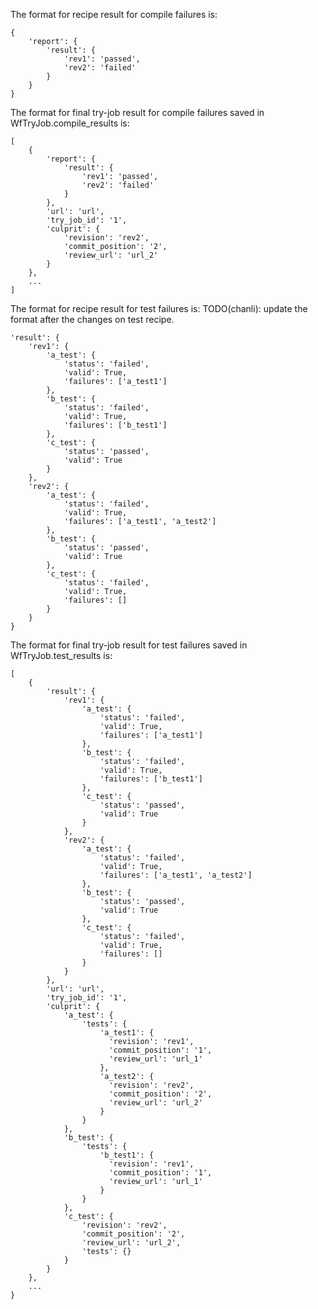 The format for recipe result for compile failures is:

    {
        'report': {
            'result': {
                'rev1': 'passed',
                'rev2': 'failed'
            }
        }
    }


The format for final try-job result for compile failures saved in WfTryJob.compile_results is:

    [
        {
            'report': {
                'result': {
                    'rev1': 'passed',
                    'rev2': 'failed'
                }
            },
            'url': 'url',
            'try_job_id': '1',
            'culprit': {
                'revision': 'rev2',
                'commit_position': '2',
                'review_url': 'url_2'
            }
        },
        ...
    ]


The format for recipe result for test failures is:
TODO(chanli): update the format after the changes on test recipe.

    'result': {
        'rev1': {
            'a_test': {
                'status': 'failed',
                'valid': True,
                'failures': ['a_test1']
            },
            'b_test': {
                'status': 'failed',
                'valid': True,
                'failures': ['b_test1']
            },
            'c_test': {
                'status': 'passed',
                'valid': True
            }
        },
        'rev2': {
            'a_test': {
                'status': 'failed',
                'valid': True,
                'failures': ['a_test1', 'a_test2']
            },
            'b_test': {
                'status': 'passed',
                'valid': True
            },
            'c_test': {
                'status': 'failed',
                'valid': True,
                'failures': []
            }
        }
    }


The format for final try-job result for test failures saved in WfTryJob.test_results is:

    [
        {
            'result': {
                'rev1': {
                    'a_test': {
                        'status': 'failed',
                        'valid': True,
                        'failures': ['a_test1']
                    },
                    'b_test': {
                        'status': 'failed',
                        'valid': True,
                        'failures': ['b_test1']
                    },
                    'c_test': {
                        'status': 'passed',
                        'valid': True
                    }
                },
                'rev2': {
                    'a_test': {
                        'status': 'failed',
                        'valid': True,
                        'failures': ['a_test1', 'a_test2']
                    },
                    'b_test': {
                        'status': 'passed',
                        'valid': True
                    },
                    'c_test': {
                        'status': 'failed',
                        'valid': True,
                        'failures': []
                    }
                }
            },
            'url': 'url',
            'try_job_id': '1',
            'culprit': {
                'a_test': {
                    'tests': {
                        'a_test1': {
                          'revision': 'rev1',
                          'commit_position': '1',
                          'review_url': 'url_1'
                        },
                        'a_test2': {
                          'revision': 'rev2',
                          'commit_position': '2',
                          'review_url': 'url_2'
                        }
                    }
                },
                'b_test': {
                    'tests': {
                        'b_test1': {
                          'revision': 'rev1',
                          'commit_position': '1',
                          'review_url': 'url_1'
                        }
                    }
                },
                'c_test': {
                    'revision': 'rev2',
                    'commit_position': '2',
                    'review_url': 'url_2',
                    'tests': {}
                }
            }
        },
        ...
    }

